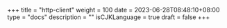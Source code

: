 +++
title = "http-client"
weight = 100
date = 2023-06-28T08:48:10+08:00
type = "docs"
description = ""
isCJKLanguage = true
draft = false
+++